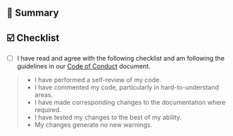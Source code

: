 <!--  
PR Title format:  
JIRA_BOARD_ABBREVIATION-JIRA_TASK_NUMBER: TITLE_OF_JIRA_TASK  
-->

## 🎯 Summary

<!-- ADD JIRA LINK BELOW -->  

<!-- PROVIDE BELOW an explanation of your changes and any images to support your explanation -->


## ☑️ Checklist

- [ ] I have read and agree with the following checklist and am following the guidelines in our [Code of Conduct](/Code_of_Conduct.md) document.

> - I have performed a self-review of my code.
> - I have commented my code, particularly in hard-to-understand areas.
> - I have made corresponding changes to the documentation where required.
> - I have tested my changes to the best of my ability.
> - My changes generate no new warnings.
